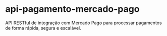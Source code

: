 # api-pagamento-mercado-pago
API RESTful de integração com Mercado Pago para processar pagamentos de forma rápida, segura e escalável.
